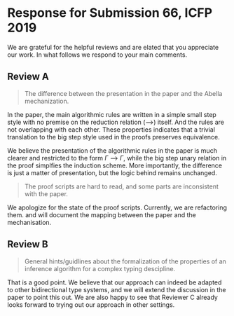 
Response for Submission 66, ICFP 2019
======

We are grateful for the helpful reviews and are elated that you appreciate our work.
In what follows  we respond to your main comments.

Review A
------
<!--
One minor point of criticism I have is that there appear to be some unexplained differences between the presentation in the paper and the Abella mechanization, which made it harder than necessary for me to relate the two and to follow some of the proof sketches in the paper. For example, the (binary) multi-step reduction relations on algorithmic and declarative worklists seem to be represented by unary predicates (judge and dc respectively) in the Abella script, which look more like big-step than small-step reduction relations. This change of representation may even impact the structure of some proofs (e.g. the induction hypothesis used in the proofs of soundness and completeness). I know very little about Abella, so this choice of representation may well be more idiomatic than the one presented in the paper. Still, I would have liked to see a short discussion of the pros/cons of the two representations and why different representations are used in the paper and the proof script. More extensive documentation of the proof script (e.g. more comments) would also be helpful in navigating the mechanization.
-->

> The difference between the presentation in the paper and the Abella mechanization.

In the paper, the main algorithmic rules are written in a simple small step style
with no premise on the reduction relation (-->) itself.
And the rules are not overlapping with each other.
These properties indicates that a trivial translation to
the big step style used in the proofs preserves equivalence.

We believe the presentation of the algorithmic rules in the paper is much clearer
and restricted to the form $\Gamma$ --> $\Gamma$,
while the big step unary relation in the proof simplfies the induction scheme.
More importantly, the difference is just a matter of presentation,
but the logic behind remains unchanged.

> The proof scripts are hard to read, and some parts are inconsistent with the paper.

We apologize for the state of the proof scripts. Currently, we are refactoring them.
and will document the mapping between the paper and the mechanisation.


Review B
------
<!--
On the negative part, I am not sure that one can, from the paper, infer general hints/guidelines about the formalization of the correctness/completeness/... of an inference algorithm for a complex typing discipline. This is mainly due to the fact that the authors concentrate their attention to one single inference algorithm.
-->
<!--
Tom:
- Apparently Reviewer C believes they will be able to try out our approach on new problems.
- I also think there is an obvious generalization to other bidirectional type systems.
- We can say that we will extend the discussion to point this out.
-->

> General hints/guidlines about the formalization of the properties of an inference algorithm for a complex typing descipline.

That is a good point. We believe that our approach can indeed be adapted to other bidirectional type systems, and we will extend the discussion in the paper to point this out.
We are also happy to see that Reviewer C already looks forward to trying out our approach in other settings.
